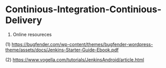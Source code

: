 # Continious-Integration-Continious-Delivery

1. Online resoureces

(1) https://bugfender.com/wp-content/themes/bugfender-wordpress-theme/assets/docs/Jenkins-Starter-Guide-Ebook.pdf

(2) https://www.vogella.com/tutorials/JenkinsAndroid/article.html

